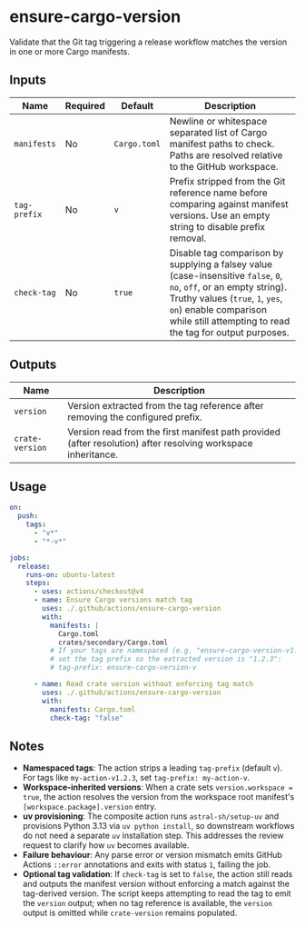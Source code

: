 # ensure-cargo-version

Validate that the Git tag triggering a release workflow matches the version in one or more Cargo manifests.

## Inputs

| Name | Required | Default | Description |
| ---- | -------- | ------- | ----------- |
| `manifests` | No | `Cargo.toml` | Newline or whitespace separated list of Cargo manifest paths to check. Paths are resolved relative to the GitHub workspace. |
| `tag-prefix` | No | `v` | Prefix stripped from the Git reference name before comparing against manifest versions. Use an empty string to disable prefix removal. |
| `check-tag` | No | `true` | Disable tag comparison by supplying a falsey value (case-insensitive `false`, `0`, `no`, `off`, or an empty string). Truthy values (`true`, `1`, `yes`, `on`) enable comparison while still attempting to read the tag for output purposes. |

## Outputs

| Name | Description |
| ---- | ----------- |
| `version` | Version extracted from the tag reference after removing the configured prefix. |
| `crate-version` | Version read from the first manifest path provided (after resolution) after resolving workspace inheritance. |

## Usage

```yaml
on:
  push:
    tags:
      - "v*"
      - "*-v*"

jobs:
  release:
    runs-on: ubuntu-latest
    steps:
      - uses: actions/checkout@v4
      - name: Ensure Cargo versions match tag
        uses: ./.github/actions/ensure-cargo-version
        with:
          manifests: |
            Cargo.toml
            crates/secondary/Cargo.toml
          # If your tags are namespaced (e.g. "ensure-cargo-version-v1.2.3"),
          # set the tag prefix so the extracted version is "1.2.3":
          # tag-prefix: ensure-cargo-version-v

      - name: Read crate version without enforcing tag match
        uses: ./.github/actions/ensure-cargo-version
        with:
          manifests: Cargo.toml
          check-tag: "false"
```

## Notes

- **Namespaced tags**: The action strips a leading `tag-prefix` (default `v`).
  For tags like `my-action-v1.2.3`, set `tag-prefix: my-action-v`.
- **Workspace-inherited versions**: When a crate sets `version.workspace = true`,
  the action resolves the version from the workspace root manifest's
  `[workspace.package].version` entry.
- **uv provisioning**: The composite action runs `astral-sh/setup-uv` and
  provisions Python 3.13 via `uv python install`, so downstream workflows
  do not need a separate `uv` installation step. This addresses the review
  request to clarify how `uv` becomes available.
- **Failure behaviour**: Any parse error or version mismatch emits GitHub
  Actions `::error` annotations and exits with status `1`, failing the job.
- **Optional tag validation**: If `check-tag` is set to `false`, the action still
  reads and outputs the manifest version without enforcing a match against the
  tag-derived version. The script keeps attempting to read the tag to emit the
  `version` output; when no tag reference is available, the `version` output is
  omitted while `crate-version` remains populated.
